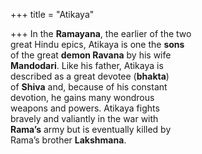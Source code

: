 +++
title = "Atikaya"

+++
In the **Ramayana**, the earlier of the two  
great Hindu epics, Atikaya is one the **sons**  
of the great **demon Ravana** by his wife  
**Mandodari**. Like his father, Atikaya is  
described as a great devotee (**bhakta**)  
of **Shiva** and, because of his constant  
devotion, he gains many wondrous  
weapons and powers. Atikaya fights  
bravely and valiantly in the war with  
**Rama’s** army but is eventually killed by  
Rama’s brother **Lakshmana**.